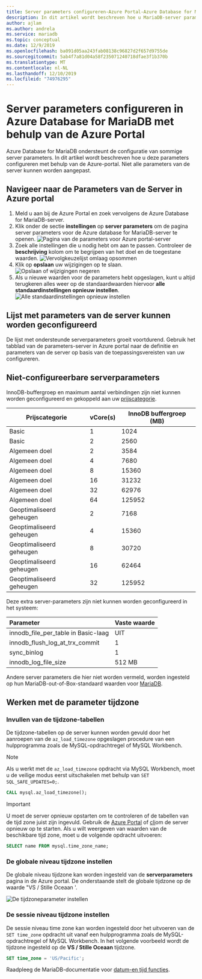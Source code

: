 ```yaml
---
title: Server parameters configureren-Azure Portal-Azure Database for MariaDB
description: In dit artikel wordt beschreven hoe u MariaDB-server parameters in Azure Database for MariaDB kunt configureren met behulp van de Azure Portal.
author: ajlam
ms.author: andrela
ms.service: mariadb
ms.topic: conceptual
ms.date: 12/9/2019
ms.openlocfilehash: ba091d05aa243fab08138c96827d2f657d9755de
ms.sourcegitcommit: 5ab4f7a81d04a58f235071240718dfae3f1b370b
ms.translationtype: MT
ms.contentlocale: nl-NL
ms.lasthandoff: 12/10/2019
ms.locfileid: "74976295"
---
```

# <a name="how-to-configure-server-parameters-in-azure-database-for-mariadb-by-using-the-azure-portal"></a>Server parameters configureren in Azure Database for MariaDB met behulp van de Azure Portal

Azure Database for MariaDB ondersteunt de configuratie van sommige server parameters. In dit artikel wordt beschreven hoe u deze parameters configureren met behulp van de Azure-portal. Niet alle parameters van de server kunnen worden aangepast.

## <a name="navigate-to-server-parameters-on-azure-portal"></a>Navigeer naar de Parameters van de Server in Azure portal

1. Meld u aan bij de Azure Portal en zoek vervolgens de Azure Database for MariaDB-server.
2. Klik onder de sectie **instellingen** op **server parameters** om de pagina server parameters voor de Azure database for MariaDB-server te openen.
![Pagina van de parameters voor Azure portal-server](./media/howto-server-parameters/azure-portal-server-parameters.png)
3. Zoek alle instellingen die u nodig hebt om aan te passen. Controleer de **beschrijving** kolom om te begrijpen van het doel en de toegestane waarden.
![Vervolgkeuzelijst omlaag opsommen](./media/howto-server-parameters/3-toggle_parameter.png)
4. Klik op **opslaan** uw wijzigingen op te slaan.
![Opslaan of wijzigingen negeren](./media/howto-server-parameters/4-save_parameters.png)
5. Als u nieuwe waarden voor de parameters hebt opgeslagen, kunt u altijd terugkeren alles weer op de standaardwaarden hiervoor **alle standaardinstellingen opnieuw instellen**.
![Alle standaardinstellingen opnieuw instellen](./media/howto-server-parameters/5-reset_parameters.png)

## <a name="list-of-configurable-server-parameters"></a>Lijst met parameters van de server kunnen worden geconfigureerd

De lijst met ondersteunde serverparameters groeit voortdurend. Gebruik het tabblad van de parameters-server in Azure portal naar de definitie en parameters van de server op basis van de toepassingsvereisten van uw configureren.

## <a name="non-configurable-server-parameters"></a>Niet-configureerbare serverparameters

InnoDB-buffergroep en maximum aantal verbindingen zijn niet kunnen worden geconfigureerd en gekoppeld aan uw [prijscategorie](concepts-pricing-tiers.md).

|**Prijscategorie**| **vCore(s)**|**InnoDB buffergroep (MB)**|
|---|---|---|
|Basic| 1| 1024|
|Basic| 2| 2560|
|Algemeen doel| 2| 3584|
|Algemeen doel| 4| 7680|
|Algemeen doel| 8| 15360|
|Algemeen doel| 16| 31232|
|Algemeen doel| 32| 62976|
|Algemeen doel| 64| 125952|
|Geoptimaliseerd geheugen| 2| 7168|
|Geoptimaliseerd geheugen| 4| 15360|
|Geoptimaliseerd geheugen| 8| 30720|
|Geoptimaliseerd geheugen| 16| 62464|
|Geoptimaliseerd geheugen| 32| 125952|

Deze extra server-parameters zijn niet kunnen worden geconfigureerd in het systeem:

|**Parameter**|**Vaste waarde**|
| :------------------------ | :-------- |
|innodb_file_per_table in Basic-laag|UIT|
|innodb_flush_log_at_trx_commit|1|
|sync_binlog|1|
|innodb_log_file_size|512 MB|

Andere server parameters die hier niet worden vermeld, worden ingesteld op hun MariaDB-out-of-Box-standaard waarden voor [MariaDB](https://mariadb.com/kb/en/library/xtradbinnodb-server-system-variables/).

## <a name="working-with-the-time-zone-parameter"></a>Werken met de parameter tijdzone

### <a name="populating-the-time-zone-tables"></a>Invullen van de tijdzone-tabellen

De tijdzone-tabellen op de server kunnen worden gevuld door het aanroepen van de `az_load_timezone` opgeslagen procedure van een hulpprogramma zoals de MySQL-opdrachtregel of MySQL Workbench.

> [!NOTE]
> Als u werkt met de `az_load_timezone` opdracht via MySQL Workbench, moet u de veilige modus eerst uitschakelen met behulp van `SET SQL_SAFE_UPDATES=0;`.

```sql
CALL mysql.az_load_timezone();
```

> [!IMPORTANT]
> U moet de server opnieuw opstarten om te controleren of de tabellen van de tijd zone juist zijn ingevuld. Gebruik de [Azure Portal](howto-restart-server-portal.md) of [cli](howto-restart-server-cli.md)om de server opnieuw op te starten.
Als u wilt weergeven van waarden van de beschikbare tijd zone, moet u de volgende opdracht uitvoeren:

```sql
SELECT name FROM mysql.time_zone_name;
```

### <a name="setting-the-global-level-time-zone"></a>De globale niveau tijdzone instellen

De globale niveau tijdzone kan worden ingesteld van de **serverparameters** pagina in de Azure portal. De onderstaande stelt de globale tijdzone op de waarde "VS / Stille Oceaan '.

![De tijdzoneparameter instellen](./media/howto-server-parameters/timezone.png)

### <a name="setting-the-session-level-time-zone"></a>De sessie niveau tijdzone instellen

De sessie niveau time zone kan worden ingesteld door het uitvoeren van de `SET time_zone` opdracht uit vanaf een hulpprogramma zoals de MySQL-opdrachtregel of MySQL Workbench. In het volgende voorbeeld wordt de tijdzone ingesteld op de **VS / Stille Oceaan** tijdzone.

```sql
SET time_zone = 'US/Pacific';
```

Raadpleeg de MariaDB-documentatie voor [datum-en tijd functies](https://mariadb.com/kb/en/library/convert_tz/).

<!--
## Next steps

- [Connection libraries for Azure Database for MariaDB](concepts-connection-libraries.md).
-->
